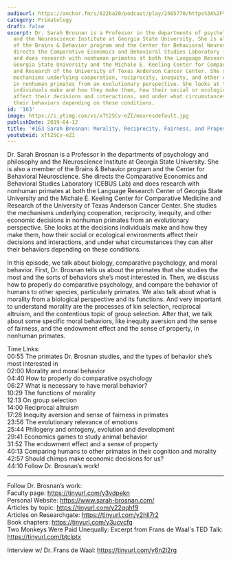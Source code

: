 ```yaml
---
audiourl: https://anchor.fm/s/822ba20/podcast/play/2465770/https%3A%2F%2Fd3ctxlq1ktw2nl.cloudfront.net%2Fproduction%2F2019-1-23%2F10380459-44100-2-fd55843fe060b.m4a
category: Primatology
draft: false
excerpt: Dr. Sarah Brosnan is a Professor in the departments of psychology and philosophy
  and the Neuroscience Institute at Georgia State University. She is also a member
  of the Brains & Behavior program and the Center for Behavioral Neuroscience. She
  directs the Comparative Economics and Behavioral Studies Laboratory (CEBUS Lab)
  and does research with nonhuman primates at both the Language Research Center of
  Georgia State University and the Michale E. Keeling Center for Comparative Medicine
  and Research of the University of Texas Anderson Cancer Center. She studies the
  mechanisms underlying cooperation, reciprocity, inequity, and other economic decisions
  in nonhuman primates from an evolutionary perspective. She looks at the decisions
  individuals make and how they make them, how their social or ecological environments
  affect their decisions and interactions, and under what circumstances they can alter
  their behaviors depending on these conditions.
id: '163'
image: https://i.ytimg.com/vi/xTt25Cv-eZI/maxresdefault.jpg
publishDate: 2019-04-12
title: '#163 Sarah Brosnan: Morality, Reciprocity, Fairness, and Property in Primates'
youtubeid: xTt25Cv-eZI
---
```

<div class="timelinks">

Dr. Sarah Brosnan is a Professor in the departments of psychology and philosophy and the Neuroscience Institute at Georgia State University. She is also a member of the Brains & Behavior program and the Center for Behavioral Neuroscience. She directs the Comparative Economics and Behavioral Studies Laboratory (CEBUS Lab) and does research with nonhuman primates at both the Language Research Center of Georgia State University and the Michale E. Keeling Center for Comparative Medicine and Research of the University of Texas Anderson Cancer Center. She studies the mechanisms underlying cooperation, reciprocity, inequity, and other economic decisions in nonhuman primates from an evolutionary perspective. She looks at the decisions individuals make and how they make them, how their social or ecological environments affect their decisions and interactions, and under what circumstances they can alter their behaviors depending on these conditions.

In this episode, we talk about biology, comparative psychology, and moral behavior. First, Dr. Brosnan tells us about the primates that she studies the most and the sorts of behaviors she’s most interested in. Then, we discuss how to properly do comparative psychology, and compare the behavior of humans to other species, particularly primates. We also talk about what is morality from a biological perspective and its functions. And very important to understand morality are the processes of kin selection, reciprocal altruism, and the contentious topic of group selection. After that, we talk about some specific moral behaviors, like inequity aversion and the sense of fairness, and the endowment effect and the sense of property, in nonhuman primates. 

Time Links:  
<time>00:55</time> The primates Dr. Brosnan studies, and the types of behavior she’s most interested in  
<time>02:00</time> Morality and moral behavior                                  
<time>04:40</time> How to properly do comparative psychology       
<time>06:27</time> What is necessary to have moral behavior?                 
<time>10:29</time> The functions of morality               
<time>12:13</time> On group selection                   
<time>14:00</time> Reciprocal altruism             
<time>17:28</time> Inequity aversion and sense of fairness in primates     
<time>23:56</time> The evolutionary relevance of emotions    
<time>25:44</time> Philogeny and ontogeny, evolution and development    
<time>29:41</time> Economics games to study animal behavior  
<time>31:52</time> The endowment effect and a sense of property  
<time>40:13</time> Comparing humans to other primates in their cognition and morality  
<time>42:57</time> Should chimps make economic decisions for us?  
<time>44:10</time> Follow Dr. Brosnan’s work!      

---

Follow Dr. Brosnan’s work:  
Faculty page: https://tinyurl.com/y3vdpekn   
Personal Website: https://www.sarah-brosnan.com/  
Articles by topic: https://tinyurl.com/y22qqhf9  
Articles on Researchgate: https://tinyurl.com/y2hll7r2  
Book chapters: https://tinyurl.com/y3ucvcfq  
Two Monkeys Were Paid Unequally: Excerpt from Frans de Waal's TED Talk: https://tinyurl.com/btclptx

Interview w/ Dr. Frans de Waal: https://tinyurl.com/y6n2l2rg
</div>


